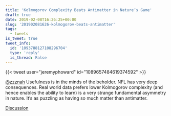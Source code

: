 ```yaml
---
title: 'Kolmogorov Complexity Beats Antimatter in Nature’s Game'
draft: true
date: 2019-02-08T16:26:25+00:00
slug: '201902081626-kolmogorov-beats-antimatter'
tags:
  - tweets
is_tweet: true
tweet_info:
  id: '1093788127108296704'
  type: 'reply'
  is_thread: False
---
```




{{< tweet user="jeremyphoward" id="1089657484619374592" >}}

[@zzznah](https://x.com/zzznah) Usefulness is in the minds of the beholder. NFL has very deep consequences. Real world data prefers lower Kolmogorov complexity (and hence enables the ability to learn) is a very strange fundamental asymmetry in nature. It’s as puzzling as having so much matter than antimatter.

[Discussion](https://x.com/sytelus/status/1093788127108296704)
